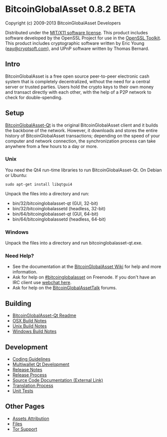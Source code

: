BitcoinGlobalAsset 0.8.2 BETA 
====================

Copyright (c) 2009-2013 BitcoinGlobalAsset Developers

Distributed under the [MIT/X11 software license](http://www.opensource.org/licenses/mit-license.php).
This product includes software developed by the OpenSSL Project for use in the [OpenSSL Toolkit](http://www.openssl.org/). This product includes
cryptographic software written by Eric Young ([eay@cryptsoft.com](mailto:eay@cryptsoft.com)), and UPnP software written by Thomas Bernard.


Intro
---------------------
BitcoinGlobalAsset is a free open source peer-to-peer electronic cash system that is
completely decentralized, without the need for a central server or trusted
parties.  Users hold the crypto keys to their own money and transact directly
with each other, with the help of a P2P network to check for double-spending.


Setup
---------------------
[BitcoinGlobalAsset-Qt](http://bitcoinglobalasset.org/en/download) is the original BitcoinGlobalAsset client and it builds the backbone of the network. However, it downloads and stores the entire history of BitcoinGlobalAsset transactions; depending on the speed of your computer and network connection, the synchronization process can take anywhere from a few hours to a day or more.

### Unix

You need the Qt4 run-time libraries to run BitcoinGlobalAsset-Qt. On Debian or Ubuntu:

	sudo apt-get install libqtgui4

Unpack the files into a directory and run:

- bin/32/bitcoinglobalasset-qt (GUI, 32-bit)
- bin/32/bitcoinglobalassetd (headless, 32-bit)
- bin/64/bitcoinglobalasset-qt (GUI, 64-bit)
- bin/64/bitcoinglobalassetd (headless, 64-bit)



### Windows

Unpack the files into a directory and run bitcoinglobalasset-qt.exe.

### Need Help?

* See the documentation at the [BitcoinGlobalAsset Wiki](https://en.bitcoinglobalasset.it/wiki/Main_Page)
for help and more information.
* Ask for help on [#bitcoinglobalasset](http://webchat.freenode.net?channels=bitcoinglobalasset) on Freenode. If you don't have an IRC client use [webchat here](http://webchat.freenode.net?channels=bitcoinglobalasset).
* Ask for help on the [BitcoinGlobalAssetTalk](https://bitcoinglobalassettalk.org/) forums.

Building
---------------------
- [BitcoinGlobalAsset-Qt Readme](readme-qt.md)
- [OSX Build Notes](build-osx.md)
- [Unix Build Notes](build-unix.md)
- [Windows Build Notes](build-msw.md)

Development
---------------------
- [Coding Guidelines](coding.md)
- [Multiwallet Qt Development](multiwallet-qt.md)
- [Release Notes](release-notes.md)
- [Release Process](release-process.md)
- [Source Code Documentation (External Link)](https://dev.visucore.com/bitcoinglobalasset/doxygen/)
- [Translation Process](translation_process.md)
- [Unit Tests](unit-tests.md)

Other Pages
---------------------
- [Assets Attribution](assets-attribution.md)
- [Files](files.md)
- [Tor Support](tor.md)
